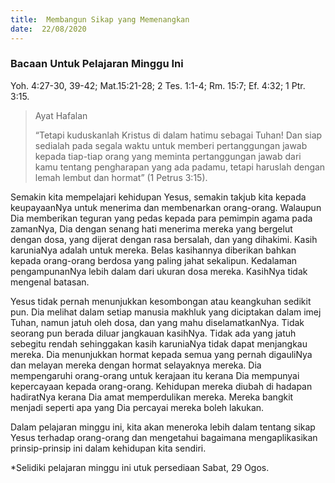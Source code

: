 ```yaml
---
title:  Membangun Sikap yang Memenangkan
date:  22/08/2020
---
```


### Bacaan Untuk Pelajaran Minggu Ini
Yoh. 4:27-30, 39-42; Mat.15:21-28; 2 Tes. 1:1-4; Rm. 15:7; Ef. 4:32; 1 Ptr. 3:15.

> <p>Ayat Hafalan</p>
> “Tetapi kuduskanlah Kristus di dalam hatimu sebagai Tuhan! Dan siap sedialah pada segala waktu untuk memberi pertanggungan jawab kepada tiap-tiap orang yang meminta pertanggungan jawab dari kamu tentang pengharapan yang ada padamu, tetapi haruslah dengan lemah lembut dan hormat” (1 Petrus 3:15).

Semakin kita mempelajari kehidupan Yesus, semakin takjub kita kepada keupayaanNya untuk menerima dan membenarkan orang-orang. Walaupun Dia memberikan teguran yang pedas kepada para pemimpin agama pada zamanNya, Dia dengan senang hati menerima mereka yang bergelut dengan dosa, yang dijerat dengan rasa bersalah, dan yang dihakimi. Kasih karuniaNya adalah untuk mereka. Belas kasihannya diberikan bahkan kepada orang-orang berdosa yang paling jahat sekalipun. Kedalaman pengampunanNya lebih dalam dari ukuran dosa mereka. KasihNya tidak mengenal batasan.

Yesus tidak pernah menunjukkan kesombongan atau keangkuhan sedikit pun. Dia melihat dalam setiap manusia makhluk yang diciptakan dalam imej Tuhan, namun jatuh oleh dosa, dan yang mahu diselamatkanNya. Tidak seorang pun berada diluar jangkauan kasihNya. Tidak ada yang jatuh sebegitu rendah sehinggakan kasih karuniaNya tidak dapat menjangkau mereka. Dia menunjukkan hormat kepada semua yang pernah digauliNya dan melayan mereka dengan hormat selayaknya mereka. Dia mempengaruhi orang-orang untuk kerajaan itu kerana Dia mempunyai kepercayaan kepada orang-orang. Kehidupan mereka diubah di hadapan hadiratNya kerana Dia amat memperdulikan mereka. Mereka bangkit menjadi seperti apa yang Dia percayai mereka boleh lakukan.

Dalam pelajaran minggu ini, kita akan meneroka lebih dalam tentang sikap Yesus terhadap orang-orang dan mengetahui bagaimana mengaplikasikan prinsip-prinsip ini dalam kehidupan kita sendiri.

*Selidiki pelajaran minggu ini utuk persediaan Sabat, 29 Ogos.